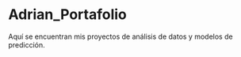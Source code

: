 # Adrian_Portafolio
Aquí se encuentran mis proyectos de análisis de datos y modelos de predicción.  
